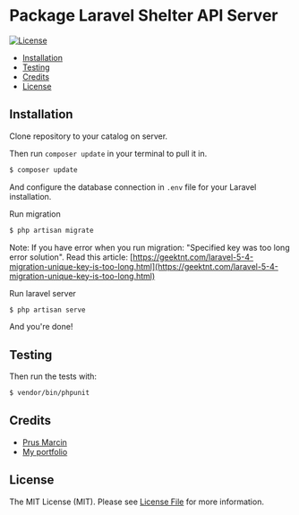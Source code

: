 Package Laravel Shelter API Server
================

[![License](http://img.shields.io/badge/license-MIT-lightgrey.svg)](https://github.com/prusmarcin/laravelshelterapi/blob/master/LICENSE)


- [Installation](#installation)
- [Testing](#testing)
- [Credits](#credits)
- [License](#license)


Installation
------------

Clone repository to your catalog on server.

Then run `composer update` in your terminal to pull it in.

``` bash
$ composer update
```

And configure the database connection in `.env` file for your Laravel installation.

Run migration

``` bash
$ php artisan migrate
```
Note: If you have error when you run migration: "Specified key was too long error solution". Read this article: [https://geektnt.com/laravel-5-4-migration-unique-key-is-too-long.html](https://geektnt.com/laravel-5-4-migration-unique-key-is-too-long.html)

Run laravel server
``` bash
$ php artisan serve
```
And you're done!

Testing
-------

Then run the tests with:

``` bash
$ vendor/bin/phpunit
```


Credits
-------

- [Prus Marcin](https://github.com/prusmarcin)
- [My portfolio](https://prusmarcin.pl)


License
-------

The MIT License (MIT). Please see [License File](https://github.com/prusmarcin/laravelshelterapi/blob/master/LICENSE) for more information.
